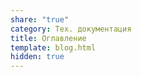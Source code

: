 ```yaml
---
share: "true"
category: Тех. документация
title: Оглавление
template: blog.html
hidden: true
---
```


